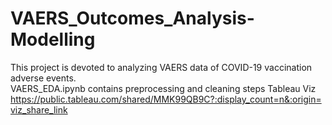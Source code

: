 # VAERS_Outcomes_Analysis-Modelling
This project is devoted to analyzing VAERS data of COVID-19 vaccination adverse events.  
VAERS_EDA.ipynb contains preprocessing and cleaning steps
Tableau Viz https://public.tableau.com/shared/MMK99QB9C?:display_count=n&:origin=viz_share_link
